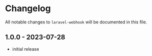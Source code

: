 # Changelog

All notable changes to `laravel-webhook` will be documented in this file.

## 1.0.0 - 2023-07-28
- initial release